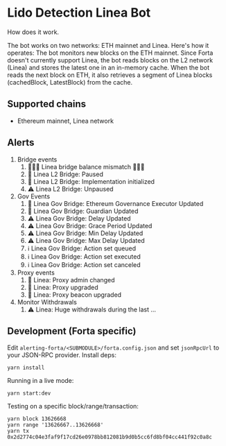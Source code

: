# Lido Detection Linea Bot

How does it work.

The bot works on two networks: ETH mainnet and Linea.
Here's how it operates: The bot monitors new blocks on the ETH mainnet.
Since Forta doesn't currently support Linea, the bot reads blocks on the L2 network (Linea) and stores the latest one
in an in-memory cache.
When the bot reads the next block on ETH, it also retrieves a segment of Linea blocks (cachedBlock, LatestBlock) from
the cache.

## Supported chains

- Ethereum mainnet, Linea network

## Alerts

1. Bridge events
   1. 🚨🚨🚨 Linea bridge balance mismatch 🚨🚨🚨
   2. 🚨 Linea L2 Bridge: Paused
   3. 🚨 Linea L2 Bridge: Implementation initialized
   4. ⚠️ Linea L2 Bridge: Unpaused
2. Gov Events
   1. 🚨 Linea Gov Bridge: Ethereum Governance Executor Updated
   2. 🚨 Linea Gov Bridge: Guardian Updated
   3. ⚠️ Linea Gov Bridge: Delay Updated
   4. ⚠️ Linea Gov Bridge: Grace Period Updated
   5. ⚠️ Linea Gov Bridge: Min Delay Updated
   6. ⚠️ Linea Gov Bridge: Max Delay Updated
   7. ℹ️ Linea Gov Bridge: Action set queued
   8. ℹ️ Linea Gov Bridge: Action set executed
   9. ℹ️ Linea Gov Bridge: Action set canceled
3. Proxy events
   1. 🚨 Linea: Proxy admin changed
   2. 🚨 Linea: Proxy upgraded
   3. 🚨 Linea: Proxy beacon upgraded
4. Monitor Withdrawals
   1. ⚠️ Linea: Huge withdrawals during the last ...

## Development (Forta specific)

Edit `alerting-forta/<SUBMODULE>/forta.config.json` and set `jsonRpcUrl` to your JSON-RPC provider. Install deps:

```
yarn install
```

Running in a live mode:

```
yarn start:dev
```

Testing on a specific block/range/transaction:

```
yarn block 13626668
yarn range '13626667..13626668'
yarn tx 0x2d2774c04e3faf9f17cd26e0978bb812081b9d0b5cc6fd8bf04cc441f92c0a8c
```

